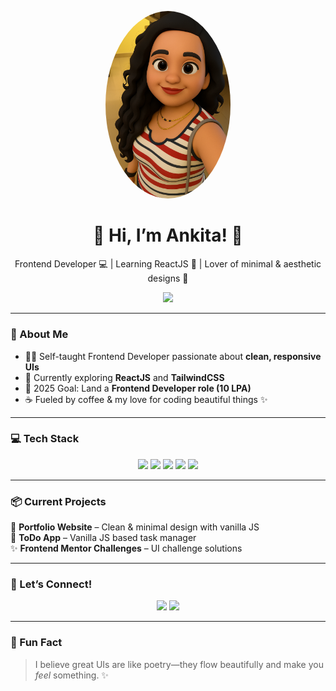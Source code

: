 <p align="center">
  <img src="avatar.png" width="200" style="border-radius: 50%;" alt="Ankita's Avatar">
</p>


<h1 align="center">🌸 Hi, I’m Ankita! 🌸</h1>
<p align="center">
Frontend Developer 💻 | Learning ReactJS 🌱 | Lover of minimal & aesthetic designs 🎨
</p>

<p align="center">
  <img src="https://capsule-render.vercel.app/api?type=soft&color=E6E6FA&height=150&section=header&text=Welcome%20to%20My%20GitHub&fontSize=35&fontColor=6A5ACD"/>
</p>

---

### 🌼 About Me
- 👩‍💻 Self-taught Frontend Developer passionate about **clean, responsive UIs**  
- 🌱 Currently exploring **ReactJS** and **TailwindCSS**  
- 🎯 2025 Goal: Land a **Frontend Developer role (10 LPA)**  
- ☕ Fueled by coffee & my love for coding beautiful things ✨  

---

### 💻 Tech Stack
<p align="center">
  <img src="https://img.shields.io/badge/HTML5-E34F26?style=for-the-badge&logo=html5&logoColor=white"/> 
  <img src="https://img.shields.io/badge/CSS3-1572B6?style=for-the-badge&logo=css3&logoColor=white"/> 
  <img src="https://img.shields.io/badge/JavaScript-F7DF1E?style=for-the-badge&logo=javascript&logoColor=black"/> 
  <img src="https://img.shields.io/badge/React-61DAFB?style=for-the-badge&logo=react&logoColor=black"/> 
  <img src="https://img.shields.io/badge/Tailwind_CSS-38B2AC?style=for-the-badge&logo=tailwind-css&logoColor=white"/> 
</p>

---

### 📦 Current Projects
🌿 **Portfolio Website** – Clean & minimal design with vanilla JS  
📝 **ToDo App** – Vanilla JS based task manager  
✨ **Frontend Mentor Challenges** – UI challenge solutions  

---

### 🌸 Let’s Connect!
<p align="center">
  <a href="https://linkedin.com/in/ankita-thorve"><img src="https://img.shields.io/badge/LinkedIn-Ankita%20Thorve-0A66C2?style=for-the-badge&logo=linkedin&logoColor=white"></a>
  <a href="mailto:ankietathorve@gmail.com"><img src="https://img.shields.io/badge/Gmail-Ankita%20Thorve-D14836?style=for-the-badge&logo=gmail&logoColor=white"></a>
  <!--<a href="https://instagram.com/lavenderlogic"><img src="https://img.shields.io/badge/Instagram-@lavenderlogic-purple?style=for-the-badge&logo=instagram"></a>-->
</p>

---

### 🌟 Fun Fact
> I believe great UIs are like poetry—they flow beautifully and make you *feel* something. ✨


<!--
**ankitaThorve/ankitaThorve** is a ✨ _special_ ✨ repository because its `README.md` (this file) appears on your GitHub profile.

Here are some ideas to get you started:

- 🔭 I’m currently working on ...
- 🌱 I’m currently learning ...
- 👯 I’m looking to collaborate on ...
- 🤔 I’m looking for help with ...
- 💬 Ask me about ...
- 📫 How to reach me: ...
- 😄 Pronouns: ...
- ⚡ Fun fact: ...
-->
